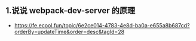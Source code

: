 ## 1.说说 webpack-dev-server 的原理
- https://fe.ecool.fun/topic/6e2ce014-4783-4e8d-ba0a-e655a8b687cd?orderBy=updateTime&order=desc&tagId=28